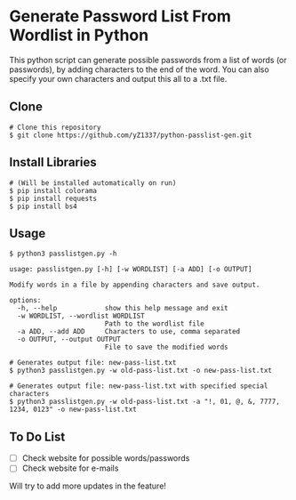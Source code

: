 # Generate Password List From Wordlist in Python

This python script can generate possible passwords from a list of words (or passwords), by adding characters to the end of the word. You can also specify your own characters and output this all to a .txt file.

## Clone

```
# Clone this repository
$ git clone https://github.com/yZ1337/python-passlist-gen.git
```

## Install Libraries

```
# (Will be installed automatically on run)
$ pip install colorama
$ pip install requests
$ pip install bs4
```

## Usage

```
$ python3 passlistgen.py -h

usage: passlistgen.py [-h] [-w WORDLIST] [-a ADD] [-o OUTPUT]

Modify words in a file by appending characters and save output.

options:
  -h, --help            show this help message and exit
  -w WORDLIST, --wordlist WORDLIST
                        Path to the wordlist file
  -a ADD, --add ADD     Characters to use, comma separated
  -o OUTPUT, --output OUTPUT
                        File to save the modified words
```

```
# Generates output file: new-pass-list.txt
$ python3 passlistgen.py -w old-pass-list.txt -o new-pass-list.txt
```

```
# Generates output file: new-pass-list.txt with specified special characters
$ python3 passlistgen.py -w old-pass-list.txt -a "!, 01, @, &, 7777, 1234, 0123" -o new-pass-list.txt
```

## To Do List

- [ ]  Check website for possible words/passwords
- [ ]  Check website for e-mails

Will try to add more updates in the feature!
